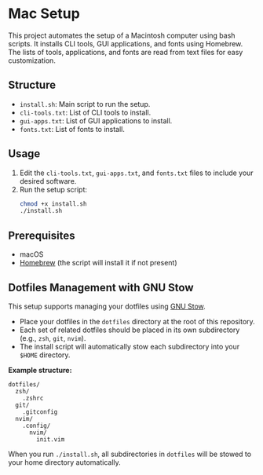 # Mac Setup

This project automates the setup of a Macintosh computer using bash scripts. It installs CLI tools, GUI applications, and fonts using Homebrew. The lists of tools, applications, and fonts are read from text files for easy customization.

## Structure
- `install.sh`: Main script to run the setup.
- `cli-tools.txt`: List of CLI tools to install.
- `gui-apps.txt`: List of GUI applications to install.
- `fonts.txt`: List of fonts to install.

## Usage
1. Edit the `cli-tools.txt`, `gui-apps.txt`, and `fonts.txt` files to include your desired software.
2. Run the setup script:
   ```sh
   chmod +x install.sh
   ./install.sh
   ```

## Prerequisites
- macOS
- [Homebrew](https://brew.sh/) (the script will install it if not present)

## Dotfiles Management with GNU Stow

This setup supports managing your dotfiles using [GNU Stow](https://www.gnu.org/software/stow/).

- Place your dotfiles in the `dotfiles` directory at the root of this repository.
- Each set of related dotfiles should be placed in its own subdirectory (e.g., `zsh`, `git`, `nvim`).
- The install script will automatically stow each subdirectory into your `$HOME` directory.

**Example structure:**

```
dotfiles/
  zsh/
    .zshrc
  git/
    .gitconfig
  nvim/
    .config/
      nvim/
        init.vim
```

When you run `./install.sh`, all subdirectories in `dotfiles` will be stowed to your home directory automatically. 